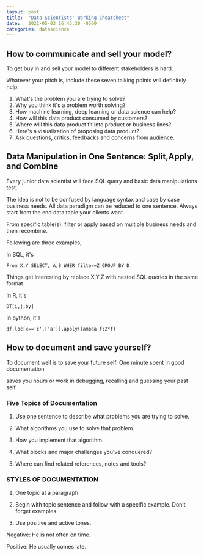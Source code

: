 ```yaml
---
layout: post
title:  "Data Scientists' Working Cheatsheet"
date:   2021-05-03 16:45:30 -0500
categories: datascience
---
```


## How to communicate and sell your model?

To get buy in and sell your model to different stakeholders is hard.

Whatever your pitch is, include these seven talking points will definitely help:

1. What's the problem you are trying to solve?
2. Why you think it's a problem worth solving?
3. How machine learning, deep learning or data science can help?
4. How will this data product consumed by customers?
5. Where will this data product fit into product or business lines?
6. Here's a visualization of proposing data product?
7. Ask questions, critics, feedbacks and concerns from audience.


## Data Manipulation in One Sentence: Split,Apply, and Combine

Every junior data scientist will face SQL query and basic data manipulations test.

The idea is not to be confused by language syntax and case by case business needs. All data paradigm can be reduced to one sentence. Always start from the end data table your clients want.

From specific table(s), filter or apply based on multiple business needs and then recombine. 

Following are three examples,

In SQL, it's

`From X,Y SELECT, A,B WHER filter=Z GROUP BY D`

Things get interesting by replace X,Y,Z with nested SQL queries in the same format

In R, it's

`DT[i,j,by]`

In python, it's

`df.loc[x=='c',['a']].apply(lambda f:2*f)`

## How to document and save yourself?

To document well is to save your future self. One minute spent in good documentation

saves you hours or work in debugging, recalling and guessing your past self.

### Five Topics of Documentation

1. Use one sentence to describe what problems you are trying to solve.

2. What algorithms you use to solve that problem.

3. How you implement that algorithm.

4. What blocks and major challenges you’ve conquered?

5. Where can find related references, notes and tools?

### STYLES OF DOCUMENTATION
1. One topic at a paragraph. 

2. Begin with topic sentence and follow with a specific example. Don’t forget examples.

3. Use positive and active tones. 

Negative: He is not often on time.

Positive: He usually comes late.
